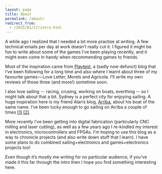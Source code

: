 ```yaml
---
layout: page
title: About
permalink: /about/
redirect_from:
  - /2015/01/17/intro.html
---
```


A while ago I realized that I needed a lot more practise at writing. A few technical emails per day at work doesn’t really cut it. I figured it might be fun to write about some of the games I’ve been playing recently, and it might even come in handy when recommending games to friends.

Most of the inspiration came from [Playtest](http://playtestblog.com/), a  (sadly now defunct) blog that I’ve been following for a long time and also where I learnt about three of my favourite games — Love Letter, Morels and Agricola. I’ll write my own reviews of those three (and more!) sometime soon.

I also love sailing --  racing, crusing, working on boats, everthing -- so I might talk about that a bit. Sydney is a perfect city for enjoying sailing. A huge inspiration here is my friend Alan’s blog, [Arriba](http://blog.arribasail.com/), about his boat of the same name. I’ve been lucky enough to go sailing on Arriba a couple of times [[1]](http://blog.arribasail.com/2013/11/cruise-northeastern-kangaroo-island.html) [[2]](http://blog.arribasail.com/2014/12/cruise-kangaroo-island-north-coast.html).

More recently I've been getting into digital fabrication (particularly CNC milling and laser cutting), as well as a few years ago I re-kindled my interest in electronics, microcontrollers and FPGAs. I'm hoping to use this blog as a way to chronicle projects (and also write down stuff that I learn). I have some plans to do combined sailing+electronics and games+electronics projects too!

Even though it’s mostly me writing for no particular audience, if you’ve made it this far through the intro then I hope you find something interesting here.
